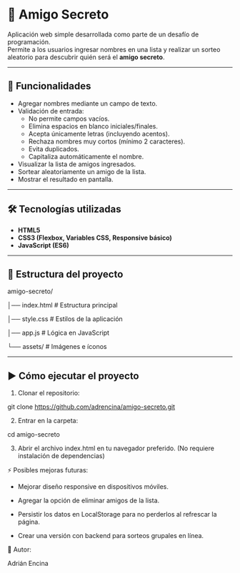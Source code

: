 # 🎁 Amigo Secreto

Aplicación web simple desarrollada como parte de un desafío de programación.  
Permite a los usuarios ingresar nombres en una lista y realizar un sorteo aleatorio para descubrir quién será el **amigo secreto**.

---

## 🚀 Funcionalidades

- Agregar nombres mediante un campo de texto.
- Validación de entrada:
  - No permite campos vacíos.
  - Elimina espacios en blanco iniciales/finales.
  - Acepta únicamente letras (incluyendo acentos).
  - Rechaza nombres muy cortos (mínimo 2 caracteres).
  - Evita duplicados.
  - Capitaliza automáticamente el nombre.
- Visualizar la lista de amigos ingresados.
- Sortear aleatoriamente un amigo de la lista.
- Mostrar el resultado en pantalla.

---

## 🛠️ Tecnologías utilizadas

- **HTML5**
- **CSS3 (Flexbox, Variables CSS, Responsive básico)**
- **JavaScript (ES6)**

---

## 📂 Estructura del proyecto

amigo-secreto/

│── index.html # Estructura principal

│── style.css # Estilos de la aplicación

│── app.js # Lógica en JavaScript

└── assets/ # Imágenes e íconos

---

## ▶️ Cómo ejecutar el proyecto

1. Clonar el repositorio:

git clone https://github.com/adrencina/amigo-secreto.git

2. Entrar en la carpeta:

cd amigo-secreto

3. Abrir el archivo index.html en tu navegador preferido.
   (No requiere instalación de dependencias)

⚡ Posibles mejoras futuras:

- Mejorar diseño responsive en dispositivos móviles.

- Agregar la opción de eliminar amigos de la lista.

- Persistir los datos en LocalStorage para no perderlos al refrescar la página.

- Crear una versión con backend para sorteos grupales en línea.

👤 Autor:

Adrián Encina
